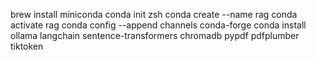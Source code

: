 brew install miniconda
conda init zsh
conda create --name rag
conda activate rag
conda config --append channels conda-forge
conda install ollama langchain sentence-transformers chromadb pypdf pdfplumber tiktoken
 
